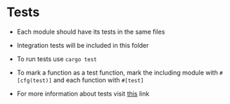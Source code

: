 # Tests

-   Each module should have its tests in the same files

-   Integration tests will be included in this folder

-   To run tests use `cargo test`

-   To mark a function as a test function, mark the including module with `#[cfg(test)]` and each function with `#[test]`

-   For more information about tests visit [this](https://doc.rust-lang.org/book/testing.html) link
